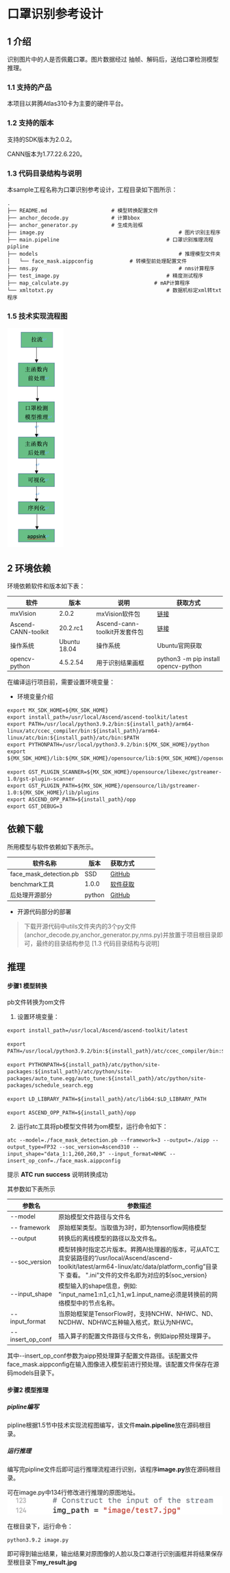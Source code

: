 # 口罩识别参考设计

## 1 介绍
识别图片中的人是否佩戴口罩。图片数据经过 抽帧、解码后，送给口罩检测模型推理。

### 1.1 支持的产品

本项目以昇腾Atlas310卡为主要的硬件平台。

### 1.2 支持的版本

支持的SDK版本为2.0.2。

CANN版本为1.77.22.6.220。

### 1.3 代码目录结构与说明

本sample工程名称为口罩识别参考设计，工程目录如下图所示：

```
.
├── README.md                     # 模型转换配置文件
├── anchor_decode.py              # 计算bbox
├── anchor_generator.py           # 生成先验框
├── image.py											# 图片识别主程序
├── main.pipeline									# 口罩识别推理流程pipline
├── models												# 推理模型文件夹
│   └── face_mask.aippconfig			# 转模型前处理配置文件
├── nms.py												# nms计算程序
├── test_image.py									# 精度测试程序
├── map_calculate.py							# mAP计算程序
└── xmltotxt.py										# 数据机标定xml转txt程序
```



### 1.5 技术实现流程图



<img src="./image/image1.png" alt="image2" style="zoom:50%;" />



## 2 环境依赖

环境依赖软件和版本如下表：

| 软件                | 版本         | 说明                          | 获取方式                                                     |
| ------------------- | ------------ | ----------------------------- | ------------------------------------------------------------ |
| mxVision            | 2.0.2        | mxVision软件包                | [链接](https://www.hiascend.com/software/mindx-sdk/mxvision) |
| Ascend-CANN-toolkit | 20.2.rc1     | Ascend-cann-toolkit开发套件包 | [链接](https://www.hiascend.com/software/cann/commercial)    |
| 操作系统            | Ubuntu 18.04 | 操作系统                      | Ubuntu官网获取                                               |
| opencv-python       | 4.5.2.54     | 用于识别结果画框              | python3 -m pip install opencv-python                       |


在编译运行项目前，需要设置环境变量：

- 环境变量介绍

```
export MX_SDK_HOME=${MX_SDK_HOME}
export install_path=/usr/local/Ascend/ascend-toolkit/latest
export PATH=/usr/local/python3.9.2/bin:${install_path}/arm64-linux/atc/ccec_compiler/bin:${install_path}/arm64-linux/atc/bin:${install_path}/atc/bin:$PATH
export PYTHONPATH=/usr/local/python3.9.2/bin:${MX_SDK_HOME}/python
export ${MX_SDK_HOME}/lib:${MX_SDK_HOME}/opensource/lib:${MX_SDK_HOME}/opensource/lib64:${install_path}/acllib/lib64:/usr/local/Ascend/driver/lib64:${MX_SDK_HOME}/include:${MX_SDK_HOME}/python

export GST_PLUGIN_SCANNER=${MX_SDK_HOME}/opensource/libexec/gstreamer-1.0/gst-plugin-scanner
export GST_PLUGIN_PATH=${MX_SDK_HOME}/opensource/lib/gstreamer-1.0:${MX_SDK_HOME}/lib/plugins
export ASCEND_OPP_PATH=${install_path}/opp
export GST_DEBUG=3
```



## 依赖下载

所用模型与软件依赖如下表所示。

| 软件名称               | 版本  | 获取方式                                                     |      |      |      |
| ---------------------- | ----- | ------------------------------------------------------------ | ---- | ---- | ---- |
| face_mask_detection.pb | SSD   | [GitHub](https://github.com/AIZOOTech/FaceMaskDetection/blob/master/models/face_mask_detection.pb) |      |      |      |
| benchmark工具          | 1.0.0 | [软件获取](https://www.huaweicloud.com/ascend/cann-download) |      |      |      |
| 后处理开源部分 | python   | [GitHub](https://github.com/AIZOOTech/FaceMaskDetection/tree/master/utils) |      |      |      |

- 开源代码部分的部署
>下载开源代码中utils文件夹内的3个py文件(anchor_decode.py,anchor_generator.py,nms.py)并放置于项目根目录即可，最终的目录结构参见 [1.3 代码目录结构与说明]

##  推理

#### 步骤1 模型转换

pb文件转换为om文件

1. 设置环境变量：

```
export install_path=/usr/local/Ascend/ascend-toolkit/latest

export PATH=/usr/local/python3.9.2/bin:${install_path}/atc/ccec_compiler/bin:${install_path}/atc/bin:$PATH

export PYTHONPATH=${install_path}/atc/python/site-packages:${install_path}/atc/python/site-packages/auto_tune.egg/auto_tune:${install_path}/atc/python/site-packages/schedule_search.egg

export LD_LIBRARY_PATH=${install_path}/atc/lib64:$LD_LIBRARY_PATH

export ASCEND_OPP_PATH=${install_path}/opp
```

2. 运行atc工具将pb模型文件转为om模型，运行命令如下：

```
atc --model=./face_mask_detection.pb --framework=3 --output=./aipp --output_type=FP32 --soc_version=Ascend310 --input_shape="data_1:1,260,260,3" --input_format=NHWC --insert_op_conf=./face_mask.aippconfig
```

提示 **ATC run success** 说明转换成功

其参数如下表所示

| 参数名           | 参数描述                                                     |
| ---------------- | ------------------------------------------------------------ |
| --model          | 原始模型文件路径与文件名                                     |
| -- framework     | 原始框架类型。当取值为3时，即为tensorflow网络模型            |
| --output         | 转换后的离线模型的路径以及文件名。                           |
| --soc_version    | 模型转换时指定芯片版本。昇腾AI处理器的版本，可从ATC工具安装路径的“/usr/local/Ascend/ascend-toolkit/latest/arm64-linux/atc/data/platform_config”目录下 查看。 ".ini"文件的文件名即为对应的${soc_version} |
| --input_shape    | 模型输入的shape信息，例如: "input_name1:n1,c1,h1,w1.input_name必须是转换前的网络模型中的节点名称。 |
| --input_format   | 当原始框架是TensorFlow时，支持NCHW、NHWC、ND、NCDHW、NDHWC五种输入格式，默认为NHWC。 |
| --insert_op_conf | 插入算子的配置文件路径与文件名，例如aipp预处理算子。         |

其中--insert_op_conf参数为aipp预处理算子配置文件路径。该配置文件face_mask.aippconfig在输入图像进入模型前进行预处理。该配置文件保存在源码models目录下。

####  步骤2 模型推理

##### pipline编写

pipline根据1.5节中技术实现流程图编写，该文件**main.pipeline**放在源码根目录。

##### 运行推理

编写完pipline文件后即可运行推理流程进行识别，该程序**image.py**放在源码根目录。

可在image.py中134行修改进行推理的原图地址。![image2](./image/image2.png)

在根目录下，运行命令：

```
python3.9.2 image.py
```

即可得到输出结果，输出结果对原图像的人脸以及口罩进行识别画框并将结果保存至根目录下**my_result.jpg**
